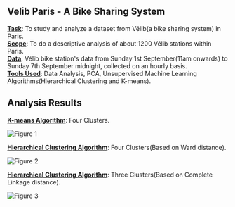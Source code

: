 ## Velib Paris - A Bike Sharing System<br/>

<ins>**Task**</ins>: To study and analyze a dataset from Vélib(a bike sharing system) in Paris.<br/>
<ins>**Scope**</ins>: To do a descriptive analysis of about 1200 Vélib stations within Paris.<br/>
<ins>**Data**</ins>: Vélib bike station's data from Sunday 1st September(11am onwards) to Sunday 7th September midnight, collected on an hourly basis.<br/>
<ins>**Tools Used**</ins>: Data Analysis, PCA, Unsupervised Machine Learning Algorithms(Hierarchical Clustering and K-means).<br/>

## Analysis Results<br/>

<ins>**K-means Algorithm**</ins>: Four Clusters.<br/>

![Figure 1](https://github.com/NiteshDabas/Statistics-and-Machine-Learning/blob/main/Velib_Paris_A-Bike-Sharing-System/Station-Clusters/Station_clusters_from_K-means_clustering_method.png)

<ins>**Hierarchical Clustering Algorithm**</ins>: Four Clusters(Based on Ward distance).<br/>

![Figure 2](https://github.com/NiteshDabas/Statistics-and-Machine-Learning/blob/main/Velib_Paris_A-Bike-Sharing-System/Station-Clusters/Station_clusters_from_Hierarchical_Ward_distance_clustering_method.png)

<ins>**Hierarchical Clustering Algorithm**</ins>: Three Clusters(Based on Complete Linkage distance).<br/>

![Figure 3](https://github.com/NiteshDabas/Statistics-and-Machine-Learning/blob/main/Velib_Paris_A-Bike-Sharing-System/Station-Clusters/Station_clusters_from_Hierarchical_Complete_distance_clustering_method.png)
